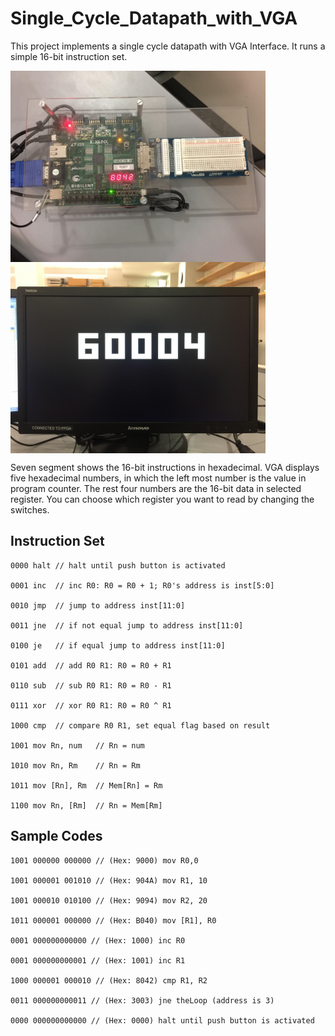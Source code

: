 # Single_Cycle_Datapath_with_VGA
This project implements a single cycle datapath with VGA Interface. It runs a simple 16-bit instruction set.

<img src="https://github.com/jhzhaofred/Single_Cycle_Datapath_with_VGA/blob/master/pics/SevenSegments.jpg" width = "408" height = "306" alt="Laptop" align=center /> <img src="https://github.com/jhzhaofred/Single_Cycle_Datapath_with_VGA/blob/master/pics/VGA.jpg" width = "408" height = "306" alt="Laptop" align=center />

Seven segment shows the 16-bit instructions in hexadecimal. VGA displays five hexadecimal numbers, in which the left most number is the value in program counter. The rest four numbers are the 16-bit data in selected register. You can choose which register you want to read by changing the switches.

## Instruction Set
    0000 halt // halt until push button is activated

    0001 inc  // inc R0: R0 = R0 + 1; R0's address is inst[5:0]

    0010 jmp  // jump to address inst[11:0]

    0011 jne  // if not equal jump to address inst[11:0]

    0100 je   // if equal jump to address inst[11:0]

    0101 add  // add R0 R1: R0 = R0 + R1

    0110 sub  // sub R0 R1: R0 = R0 - R1

    0111 xor  // xor R0 R1: R0 = R0 ^ R1

    1000 cmp  // compare R0 R1, set equal flag based on result

    1001 mov Rn, num   // Rn = num

    1010 mov Rn, Rm    // Rn = Rm

    1011 mov [Rn], Rm  // Mem[Rn] = Rm

    1100 mov Rn, [Rm]  // Rn = Mem[Rm]

## Sample Codes

    1001 000000 000000 // (Hex: 9000) mov R0,0

    1001 000001 001010 // (Hex: 904A) mov R1, 10

    1001 000010 010100 // (Hex: 9094) mov R2, 20

    1011 000001 000000 // (Hex: B040) mov [R1], R0

    0001 000000000000 // (Hex: 1000) inc R0

    0001 000000000001 // (Hex: 1001) inc R1

    1000 000001 000010 // (Hex: 8042) cmp R1, R2

    0011 000000000011 // (Hex: 3003) jne theLoop (address is 3)

    0000 000000000000 // (Hex: 0000) halt until push button is activated
